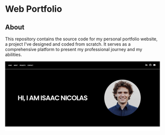 # Web Portfolio
## About
This repository contains the source code for my personal portfolio website, a project I've designed and coded from scratch. It serves as a comprehensive platform to present my professional journey and my abilities.

![Screenshot of My Portfolio](images/portfolio.png "Screenshot of My Portfolio")
